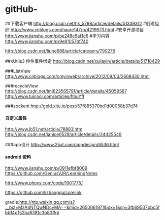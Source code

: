 # gitHub-

##下载客户端
http://blog.csdn.net/hk_5788/article/details/51339312
#创建组织
http://www.cnblogs.com/haore147/p/4219673.html
#安卓开源项目
http://www.jianshu.com/p/be248c5af1c6
#学习内容
http://www.jianshu.com/p/9e810574f740

http://blog.csdn.net/liuhe688/article/category/790276

##xUtils3 控件事件绑定
http://blog.csdn.net/xujiayin/article/details/51718429

###ListView 
http://www.cnblogs.com/onlyinweb/archive/2012/09/03/2668430.html

###recycleView
http://blog.csdn.net/lmj623565791/article/details/45059587
http://www.tuicool.com/articles/fIbuYfI

###sockent
http://gold.xitu.io/post/57f885370bd1d00058b37d74

#### 自定义属性
http://www.jb51.net/article/78883.htm
http://blog.csdn.net/janice0529/article/details/34425549

###app设计
http://www.25xt.com/appdesign/6536.html

#### android 资料
http://www.jianshu.com/p/0911efbf8009
https://github.com/GeniusVJR/LearningNotes

http://www.phpxs.com/code/1001775/

https://github.com/lizhangqu/corelink

gradle:http://mp.weixin.qq.com/s?__biz=MzA4NTQwNDcyMA==&mid=2650661971&idx=1&sn=3fb69537bbc5fbb14d152ba6381c3b83#rd
